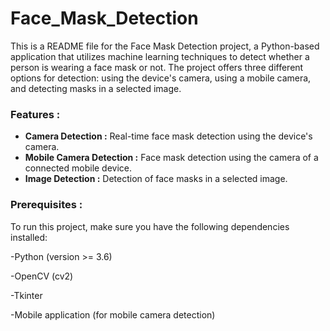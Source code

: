 # Face_Mask_Detection
This is a README file for the Face Mask Detection project, a Python-based application that utilizes machine learning techniques to detect whether a person is wearing a face mask or not. The project offers three different options for detection: using the device's camera, using a mobile camera, and detecting masks in a selected image.
### Features : 
- **Camera Detection :** Real-time face mask detection using the device's camera.
- **Mobile Camera Detection :** Face mask detection using the camera of a connected mobile device.
- **Image Detection :** Detection of face masks in a selected image.
### Prerequisites :

To run this project, make sure you have the following dependencies installed:

-Python (version >= 3.6)

-OpenCV (cv2)

-Tkinter

-Mobile application (for mobile camera detection)

